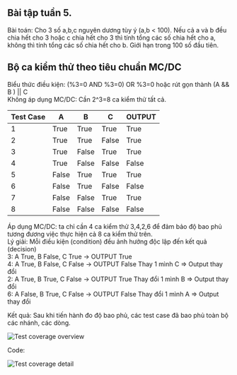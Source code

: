 ## Bài tập tuần 5.

Bài toán: Cho 3 số a,b,c nguyên dương tùy ý (a,b < 100). Nếu cả a và b đều chia hết cho 3 hoặc c chia hết cho 3 thì tính tổng các số chia hết cho a, không thì tính tổng các số chia hết cho b. 
Giới hạn trong 100 số đầu tiên.

## Bộ ca kiểm thử theo tiêu chuẩn MC/DC

Biểu thức điều kiện: (%3=0 AND %3=0) OR %3=0 hoặc rút gọn thành (A && B ) || C   
Không áp dụng MC/DC: Cần 2^3=8 ca kiểm thử tất cả.

Test Case  | A | B | C | OUTPUT
------------- | ------------- | ------------- | ------------- | -------------
1  | True | True | True | True
2  | True | True | False | True
3  | True | False | True | True
4  | True | False | False | False
5  | False | True | True | True
6  | False | True | False | False
7  | False | False | True | True
8  | False | False | False | False

Áp dụng MC/DC: ta chỉ cần 4 ca kiểm thử 3,4,2,6 để đảm bảo độ bao phủ tương đương việc thực hiện cả 8 ca kiểm thử trên.   
Lý giải: Mỗi điều kiện (condition) đều ảnh hưởng độc lập đến kết quả (decision)   
3: A True, B False, C True -> OUTPUT True   
4: A True, B False, C False -> OUTPUT False Thay 1 mình C => Output thay đổi   
2: A True, B True, C False -> OUTPUT True Thay đổi 1 mình B => Output thay đổi   
6: A False, B True, C False -> OUTPUT False Thay đổi 1 mình A => Output thay đổi   
  
Kết quả: Sau khi tiến hành đo độ bao phủ, các test case đã bao phủ toàn bộ các nhánh, các dòng.

![Test coverage overview](https://github.com/hoangbd58/int3117-2016/blob/master/NguyenDuyHieu/BT2/img/CoverageOverview.jpg)

Code:

![Test coverage detail](https://github.com/hoangbd58/int3117-2016/blob/master/NguyenDuyHieu/BT2/img/CoverageDetail.jpg)


